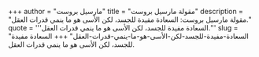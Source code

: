 +++
author = "مارسيل بروست"
title = "مقولة مارسيل بروست"
description = "مقولة مارسيل بروست: السعادة مفيدة للجسد، لكن الأسى هو ما ينمي قدرات العقل."
quote = '''السعادة مفيدة للجسد، لكن الأسى هو ما ينمي قدرات العقل.'''
slug = "السعادة-مفيدة-للجسد-لكن-الأسى-هو-ما-ينمي-قدرات-العقل"
+++
السعادة مفيدة للجسد، لكن الأسى هو ما ينمي قدرات العقل.

